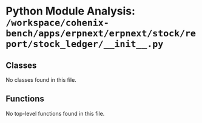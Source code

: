 # Python Module Analysis: `/workspace/cohenix-bench/apps/erpnext/erpnext/stock/report/stock_ledger/__init__.py`

## Classes

No classes found in this file.


## Functions

No top-level functions found in this file.
